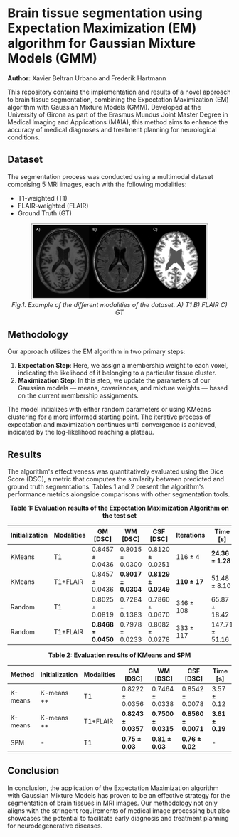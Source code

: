 # Brain tissue segmentation using Expectation Maximization (EM) algorithm for Gaussian Mixture Models (GMM)
**Author:** Xavier Beltran Urbano and Frederik Hartmann

This repository contains the implementation and results of a novel approach to brain tissue segmentation, combining the Expectation Maximization (EM) algorithm with Gaussian Mixture Models (GMM). Developed at the University of Girona as part of the Erasmus Mundus Joint Master Degree in Medical Imaging and Applications (MAIA), this method aims to enhance the accuracy of medical diagnoses and treatment planning for neurological conditions.

## Dataset

The segmentation process was conducted using a multimodal dataset comprising 5 MRI images, each with the following modalities:

- T1-weighted (T1)
- FLAIR-weighted (FLAIR)
- Ground Truth (GT)

<p align="center">
  <img src="img/dataset.png" alt="Example of the different modalities of the dataset" width="400"/>
  <br>
  <em>Fig.1. Example of the different modalities of the dataset. A) T1 B) FLAIR C) GT</em>
</p>


## Methodology

Our approach utilizes the EM algorithm in two primary steps:

1. **Expectation Step**: Here, we assign a membership weight to each voxel, indicating the likelihood of it belonging to a particular tissue cluster.
2. **Maximization Step**: In this step, we update the parameters of our Gaussian models — means, covariances, and mixture weights — based on the current membership assignments.

The model initializes with either random parameters or using KMeans clustering for a more informed starting point. The iterative process of expectation and maximization continues until convergence is achieved, indicated by the log-likelihood reaching a plateau.

## Results

The algorithm's effectiveness was quantitatively evaluated using the Dice Score (DSC), a metric that computes the similarity between predicted and ground truth segmentations. Tables 1 and 2 present the algorithm's performance metrics alongside comparisons with other segmentation tools. 

<p align="center">
  <strong>Table 1: Evaluation results of the Expectation Maximization Algorithm on the test set</strong>
</p>

| Initialization | Modalities | GM [DSC]            | WM [DSC]            | CSF [DSC]           | Iterations       | Time [s]          |
|----------------|------------|---------------------|---------------------|---------------------|------------------|-------------------|
| KMeans         | T1         | 0.8457 ± 0.0436     | 0.8015 ± 0.0300     | 0.8120 ± 0.0251     | 116 ± 4          | **24.36 ± 1.28**  |
| KMeans         | T1+FLAIR   | 0.8457 ± 0.0436     | **0.8017 ± 0.0304** | **0.8129 ± 0.0249** | **110 ± 17**     | 51.48 ± 8.10      |
| Random         | T1         | 0.8025 ± 0.0819     | 0.7284 ± 0.1383     | 0.7860 ± 0.0670     | 346 ± 108        | 65.87 ± 18.42     |
| Random         | T1+FLAIR   | **0.8468 ± 0.0450** | 0.7978 ± 0.0233     | 0.8082 ± 0.0278     | 333 ± 117        | 147.71 ± 51.16    |

<p align="center">
  <strong>Table 2: Evaluation results of KMeans and SPM</strong>
</p>

| Method   | Initialization | Modalities | GM [DSC]         | WM [DSC]         | CSF [DSC]        | Time [s]         |
|----------|----------------|------------|------------------|------------------|------------------|------------------|
| K-means  | K-means ++     | T1         | 0.8222 ± 0.0356  | 0.7464 ± 0.0338  | 0.8542 ± 0.0078  | 3.57 ± 0.12      |
| K-means  | K-means ++     | T1+FLAIR   | **0.8243 ± 0.0357** | **0.7500 ± 0.0315** | **0.8560 ± 0.0071** | **3.61 ± 0.19**  |
| SPM      | -              | T1         | **0.75 ± 0.03**  | **0.81 ± 0.03**  | **0.76 ± 0.02**  | -                |


## Conclusion

In conclusion, the application of the Expectation Maximization algorithm with Gaussian Mixture Models has proven to be an effective strategy for the segmentation of brain tissues in MRI images. Our methodology not only aligns with the stringent requirements of medical image processing but also showcases the potential to facilitate early diagnosis and treatment planning for neurodegenerative diseases.
